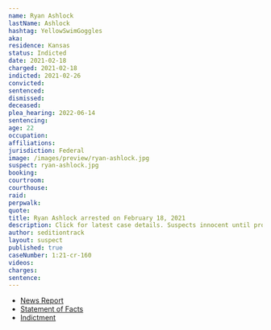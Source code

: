 ```yaml
---
name: Ryan Ashlock
lastName: Ashlock
hashtag: YellowSwimGoggles
aka:
residence: Kansas
status: Indicted
date: 2021-02-18
charged: 2021-02-18
indicted: 2021-02-26
convicted:
sentenced:
dismissed:
deceased:
plea_hearing: 2022-06-14
sentencing:
age: 22
occupation:
affiliations:
jurisdiction: Federal
image: /images/preview/ryan-ashlock.jpg
suspect: ryan-ashlock.jpg
booking:
courtroom:
courthouse:
raid:
perpwalk:
quote:
title: Ryan Ashlock arrested on February 18, 2021
description: Click for latest case details. Suspects innocent until proven guilty.
author: seditiontrack
layout: suspect
published: true
caseNumber: 1:21-cr-160
videos:
charges:
sentence:
---
```


- [News Report](https://apnews.com/article/donald-trump-capitol-siege-kansas-city-kansas-riots-df58bb36cd2a6d74438f94af2c03451f)
- [Statement of Facts](https://www.justice.gov/usao-dc/case-multi-defendant/file/1371281/download)
- [Indictment](https://www.justice.gov/usao-dc/case-multi-defendant/file/1377826/download)
